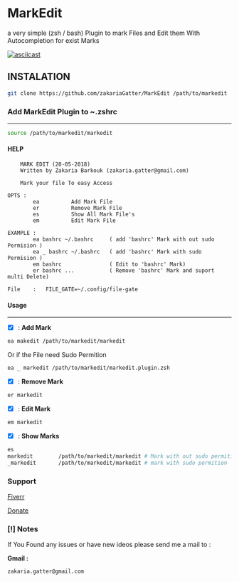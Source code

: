 
# MarkEdit 

a very simple (zsh / bash) Plugin to mark Files and Edit them With Autocompletion for exist Marks 

[![asciicast](https://asciinema.org/a/cHg8JbsNiO66WHlwd8hmAOKll.png)](https://asciinema.org/a/cHg8JbsNiO66WHlwd8hmAOKll)

## INSTALATION

```sh
git clone https://github.com/zakariaGatter/MarkEdit /path/to/markedit
```

### Add MarkEdit Plugin to ~.zshrc

---

```sh
source /path/to/markedit/markedit
```

#### HELP

```
    MARK EDIT (20-05-2018)
    Written by Zakaria Barkouk (zakaria.gatter@gmail.com)

    Mark your file To easy Access

OPTS :       
        ea          Add Mark File
        er          Remove Mark File
        es          Show All Mark File's
        em          Edit Mark File 

EXAMPLE :  
        ea bashrc ~/.bashrc     ( add 'bashrc' Mark with out sudo Permision )
        ea _ bashrc ~/.bashrc   ( add 'bashrc' Mark with sudo Permision )
        em bashrc               ( Edit to 'bashrc' Mark)
        er bashrc ...           ( Remove 'bashrc' Mark and suport multi Delete)

File    :   FILE_GATE=~/.config/file-gate
```

#### Usage

---

* [X] : **Add Mark**

``` sh
ea makedit /path/to/markedit/markedit
```
Or if the File need Sudo Permition 
``` sh 
ea _ markedit /path/to/markedit/markedit.plugin.zsh
```

* [X] : **Remove Mark**
```sh
er markedit
```

* [X] : **Edit Mark**
```sh
em markedit
```

* [X] : **Show Marks**
```sh
es
markedit        /path/to/markedit/markedit # Mark with out sudo permition 
_markedit       /path/to/markedit/markedit # mark with sudo permition 
```

### Support 

[Fiverr](https://www.fiverr.com/zakariagatter)

[Donate](paypal.me/ZGatter)

### [!] Notes

If You Found any issues or have new ideos please send me a mail to :

**Gmail :**

``` sh
zakaria.gatter@gmail.com
```
